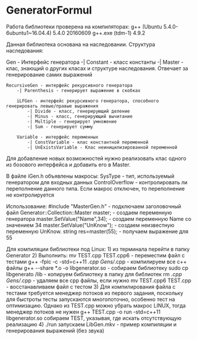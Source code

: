 # GeneratorFormul

Работа библиотеки проверена на компиляторах: 
	g++ (Ubuntu 5.4.0-6ubuntu1~16.04.4) 5.4.0 20160609
	g++.exe (tdm-1) 4.9.2


Данная библиотека основана на наследовании. Структура наследования:

Gen - Интерфейс генератора
	-| Constant - класс константы
	-| Master - клас, знающий о других класах и структуре наследования. Отвечает за генерирование самих выражений

	RecursiveGen - интерфейс рекурсивного генератора
		-| Parenthesis - генерирует выражение в скобках

		iLFGen - интерфейс рекурсивного генератора, способного генерировать левые/правые выражения
			-| Divide - класс, генерирующий деление
			-| Minus - класс, генерирующий вычитание
			-| Multiple - генерирует умножение
			-| Sum - генерирует сумму

		Variable - интерфейс переменных
			-| ConstVariable - клас константной переменной
			-| UnExistsVariable - Клас неиницилизированной переменной 

Для добавление новых возможностей нужно реализовать клас одного из бозового интерфейса и добавить его в Master.

В файле iGen.h объявлены макросы:
	SysType - тип, используемый генератором для входных данных
	ControlOverflow - контролировать ли переполнение данного типа. Если макрос отключен, то переполнение не контролируется

Использование:
#include "MasterGen.h" - подключаем заголовочный файл
Generator::Collection::Master master; - создаем переменную генератора
master.SetValue("Name",34); - создаем переменную Name со значением 34
master.SetValue("UnKnow"); - создаем неизвестную переменную UnKnow.
string res=master(55); - получаем выражение для 55

	
Для компиляции библиотеки под Linux:
	1) из терминала перейти в папку Generator
	2) Выполнить: 
		mv TEST.cpp TEST.cpp6 - переместим файл с тестами
		g++ -fpic -c -std=c++11 *.cpp Gens/*.cpp - компилируем все c++ файлы
		g++ --share *.o -o libgenerator.so - собираем библиотеку
		sudo cp libgenerato /lib - копируем библиотеку в папку для библиотек
		rm *.cpp Gens/*.cpp - удаляем все cpp файлы, если нужно
		mv TEST.cpp6 TEST.cpp - восстанавливаем файл с тестом
	3) Для компилирования файла с тестами требуется менеджер потоков из первого задания, поскольку для быстроты тесты запускаются многопоточно, особенно тест на оптимизацию.
	Однако из TEST.cpp можно убрать макрос LINUX, тогда менеджер потоков не нужен
		g++ TEST.cpp -o run -std=c++11 libgenerator.so собираем TEST, указывая, где искать отсутствующую реализацию
	4) ./run запускаем
LibGen.mkv - пример компиляции и генерирования выражений (без звука)
	
